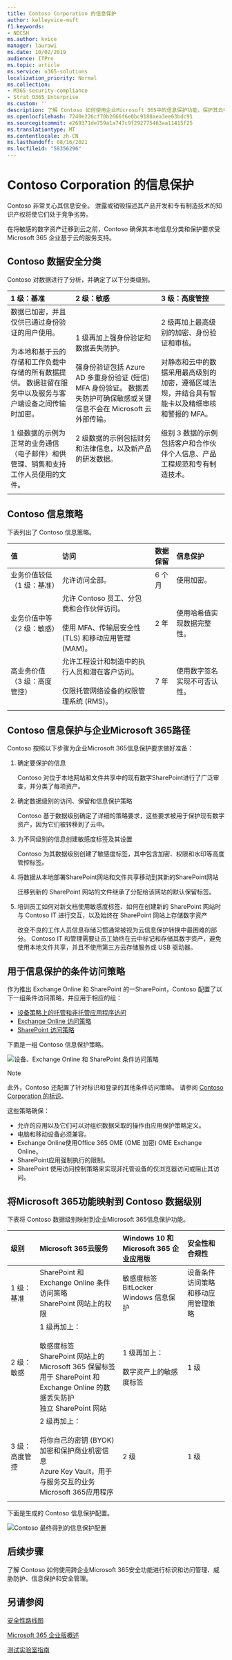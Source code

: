 ```yaml
---
title: Contoso Corporation 的信息保护
author: kelleyvice-msft
f1.keywords:
- NOCSH
ms.author: kvice
manager: laurawi
ms.date: 10/02/2019
audience: ITPro
ms.topic: article
ms.service: o365-solutions
localization_priority: Normal
ms.collection:
- M365-security-compliance
- Strat_O365_Enterprise
ms.custom: ''
description: 了解 Contoso 如何使用企业Microsoft 365中的信息保护功能，保护其云中的数字资产。
ms.openlocfilehash: 7240e226cf70b2666f6e0bc9180aea3ee63bdc91
ms.sourcegitcommit: e269371de759a1a747c9f292775463aa11415f25
ms.translationtype: MT
ms.contentlocale: zh-CN
ms.lasthandoff: 08/16/2021
ms.locfileid: "58356296"
---
```

# <a name="information-protection-for-the-contoso-corporation"></a>Contoso Corporation 的信息保护

Contoso 非常关心其信息安全。 泄露或销毁描述其产品开发和专有制造技术的知识产权将使它们处于竞争劣势。

在将敏感的数字资产迁移到云之前，Contoso 确保其本地信息分类和保护要求受 Microsoft 365 企业基于云的服务支持。

## <a name="contoso-data-security-classification"></a>Contoso 数据安全分类

Contoso 对数据进行了分析，并确定了以下分类级别。

| 1 级：基准 | 2 级：敏感 | 3 级：高度管控 |
|:-------|:-----|:-----|
| 数据已加密，并且仅供已通过身份验证的用户使用。<BR> <BR> 为本地和基于云的存储和工作负载中存储的所有数据提供。 数据驻留在服务中以及服务与客户端设备之间传输时加密。 <BR><BR>1 级数据的示例为正常的业务通信（电子邮件）和供管理、销售和支持工作人员使用的文件。 | 1 级再加上强身份验证和数据丢失防护。<BR> <BR> 强身份验证包括 Azure AD 多重身份验证 (短信) MFA 身份验证。 数据丢失防护可确保敏感或关键信息不会在 Microsoft 云外部传输。<BR><BR>2 级数据的示例包括财务和法律信息，以及新产品的研发数据。 | 2 级再加上最高级别的加密、身份验证和审核。<BR><BR>对静态和云中的数据采用最高级别的加密，遵循区域法规，并结合具有智能卡以及精细审核和警报的 MFA。<BR> <BR>级别 3 数据的示例包括客户和合作伙伴个人信息、产品工程规范和专有制造技术。  |
||||

## <a name="contoso-information-policies"></a>Contoso 信息策略
下表列出了 Contoso 信息策略。


| 值 | 访问 | 数据保留 | 信息保护 |
|:-------|:-----|:-----|:-----|
| 业务价值较低（1 级：基准） | 允许访问全部。  | 6 个月 | 使用加密。 |
| 业务价值中等（2 级：敏感） | 允许 Contoso 员工、分包商和合作伙伴访问。 <BR><BR> 使用 MFA、传输层安全性 (TLS) 和移动应用管理 (MAM)。 | 2 年  | 使用哈希值实现数据完整性。  |
| 高业务价值（3 级：高度管控） | 允许工程设计和制造中的执行人员和潜在客户访问。 <BR> <BR> 仅限托管网络设备的权限管理系统 (RMS)。  | 7 年  | 使用数字签名实现不可否认性。  |
|||||

## <a name="the-contoso-path-to-information-protection-with-microsoft-365-for-enterprise"></a>Contoso 信息保护与企业Microsoft 365路径

Contoso 按照以下步骤为企业Microsoft 365信息保护要求做好准备：

1. 确定要保护的信息

   Contoso 对位于本地网站和文件共享中的现有数字SharePoint进行了广泛审查，并分类了每项资产。

2. 确定数据级别的访问、保留和信息保护策略

   Contoso 基于数据级别确定了详细的策略要求，这些要求被用于保护现有数字资产，因为它们被转移到了云中。

3. 为不同级别的信息创建敏感度标签及其设置

   Contoso 为其数据级别创建了敏感度标签，其中包含加密、权限和水印等高度管控标签。

4. 将数据从本地部署SharePoint网站和文件共享移动到其新的SharePoint网站

    迁移到新的 SharePoint 网站的文件继承了分配给该网站的默认保留标签。

5. 培训员工如何对新文档使用敏感度标签、如何在创建新的 SharePoint 网站时与 Contoso IT 进行交互，以及始终在 SharePoint 网站上存储数字资产

    改变不良的工作人员信息存储习惯通常被视为云信息保护转换中最困难的部分。 Contoso IT 和管理需要让员工始终在云中标记和存储其数字资产，避免使用本地文件共享，并且不使用第三方云存储服务或 USB 驱动器。

## <a name="conditional-access-policies-for-information-protection"></a>用于信息保护的条件访问策略

作为推出 Exchange Online 和 SharePoint 的一SharePoint，Contoso 配置了以下一组条件访问策略，并应用于相应的组：

- [设备策略上的托管和非托管应用程序访问](../security/office-365-security/identity-access-policies.md)
- [Exchange Online 访问策略](../security/office-365-security/secure-email-recommended-policies.md)
- [SharePoint 访问策略](../security/office-365-security/sharepoint-file-access-policies.md)

下面是一组 Contoso 信息保护策略。

![设备、Exchange Online 和 SharePoint 条件访问策略](../media/contoso-info-protect/contoso-info-protect-fig1.png)

>[!Note]
>此外，Contoso 还配置了针对标识和登录的其他条件访问策略。 请参阅 [Contoso Corporation 的标识](contoso-identity.md#conditional-access-policies-for-identity-and-device-access)。
>

这些策略确保：

- 允许的应用以及它们可以对组织数据采取的操作由应用保护策略定义。
- 电脑和移动设备必须兼容。
- Exchange Online使用Office 365 OME (OME 加密) OME Exchange Online。
- SharePoint应用强制执行的限制。
- SharePoint 使用访问控制策略来实现非托管设备的仅浏览器访问或阻止其访问。

## <a name="mapping-microsoft-365-for-enterprise-features-to-contoso-data-levels"></a>将Microsoft 365功能映射到 Contoso 数据级别

下表将 Contoso 数据级别映射到企业Microsoft 365信息保护功能。

| 级别 | Microsoft 365云服务 | Windows 10 和 Microsoft 365 企业应用版 | 安全性和合规性 |
|:-------|:-----|:-----|:-----|
| 1 级：基准  | SharePoint 和 Exchange Online 条件访问策略 <BR> SharePoint 网站上的权限 | 敏感度标签 <BR> BitLocker <BR> Windows 信息保护 | 设备条件访问策略和移动应用管理策略 |
| 2 级：敏感 | 1 级再加上： <BR> <BR> 敏感度标签 <BR> SharePoint 网站上的 Microsoft 365 保留标签 <BR> 用于 SharePoint 和 Exchange Online 的数据丢失防护 <BR> 独立 SharePoint 网站  | 1 级再加上： <BR> <BR> 数字资产上的敏感度标签  | 1 级 |
| 3 级：高度管控 | 2 级再加上： <BR><BR> 将你自己的密钥 (BYOK) 加密和保护商业机密信息 <BR> Azure Key Vault，用于与服务交互的业务Microsoft 365应用程序 | 2 级 | 1 级 |
|||||

下面是生成的 Contoso 信息保护配置。

![Contoso 最终得到的信息保护配置](../media/contoso-info-protect/contoso-info-protect-fig2.png)

## <a name="next-step"></a>后续步骤

了解 Contoso 如何使用[](contoso-security-summary.md)跨企业Microsoft 365安全功能进行标识和访问管理、威胁防护、信息保护和安全管理。

## <a name="see-also"></a>另请参阅

[安全性路线图](../security/office-365-security/security-roadmap.md)

[Microsoft 365 企业版概述](microsoft-365-overview.md)

[测试实验室指南](m365-enterprise-test-lab-guides.md)